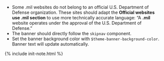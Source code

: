 - Some .mil websites do not belong to an official U.S. Department of Defense organization. These sites should adapt the **Official websites use .mil section** to use more technically accurate language: “A **.mil** website operates under the approval of the U.S. Department of Defense.”
- The banner should directly follow the `skipnav` component.
- Set the banner background color with `$theme-banner-background-color`. Banner text will update automatically.

{% include init-note.html %}
